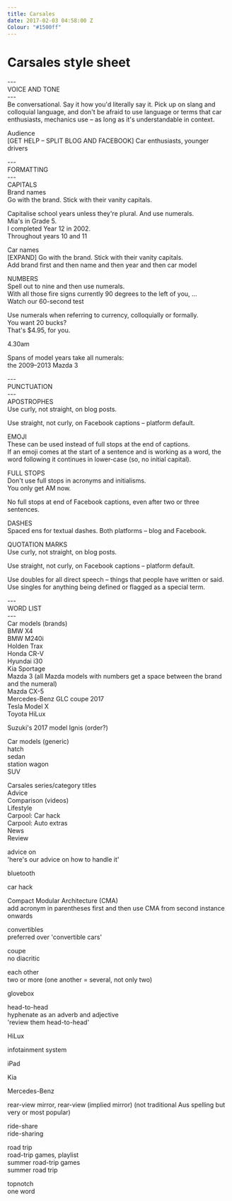 ```yaml
---
title: Carsales
date: 2017-02-03 04:58:00 Z
Colour: "#1500ff"
---
```


# **Carsales style sheet**

---\
VOICE AND TONE\
---\
Be conversational. Say it how you'd literally say it. Pick up on slang and colloquial language, and don't be afraid to use language or terms that car enthusiasts, mechanics use – as long as it's understandable in context.

Audience\
\[GET HELP – SPLIT BLOG AND FACEBOOK\] Car enthusiasts, younger drivers

---\
FORMATTING\
---\
CAPITALS\
Brand names\
Go with the brand. Stick with their vanity capitals.

Capitalise school years unless they're plural. And use numerals.\
	Mia's in Grade 5.\
	I completed Year 12 in 2002.\
	Throughout years 10 and 11

Car names\
\[EXPAND\] Go with the brand. Stick with their vanity capitals.\
Add brand first and then name and then year and then car model

NUMBERS\
Spell out to nine and then use numerals.\
	With all those fire signs currently 90 degrees to the left of you, ...\
	Watch our 60-second test

Use numerals when referring to currency, colloquially or formally.\
	You want 20 bucks?\
	That's $4.95, for you.

4\.30am

Spans of model years take all numerals:\
	the 2009–2013 Mazda 3

---\
PUNCTUATION\
---\
APOSTROPHES\
Use curly, not straight, on blog posts.

Use straight, not curly, on Facebook captions – platform default.

EMOJI\
These can be used instead of full stops at the end of captions.\
If an emoji comes at the start of a sentence and is working as a word, the word following it continues in lower-case (so, no initial capital).

FULL STOPS\
Don't use full stops in acronyms and initialisms.\
	You only get AM now.

No full stops at end of Facebook captions, even after two or three sentences.

DASHES\
Spaced ens for textual dashes. Both platforms – blog and Facebook.

QUOTATION MARKS\
Use curly, not straight, on blog posts.

Use straight, not curly, on Facebook captions – platform default.

Use doubles for all direct speech – things that people have written or said. Use singles for anything being defined or flagged as a special term.

---\
WORD LIST\
---\
Car models (brands)\
BMW X4\
BMW M240i\
Holden Trax\
Honda CR-V\
Hyundai i30\
Kia Sportage\
Mazda 3 (all Mazda models with numbers get a space between the brand and the numeral)\
Mazda CX-5\
Mercedes-Benz GLC coupe 2017\
Tesla Model X\
Toyota HiLux

Suzuki's 2017 model Ignis (order?)

Car models (generic)\
hatch\
sedan\
station wagon\
SUV

Carsales series/category titles\
Advice\
Comparison (videos)\
Lifestyle\
	Carpool: Car hack\
	Carpool: Auto extras\
News\
Review

advice on\
\'here's our advice on how to handle it'

bluetooth

car hack

Compact Modular Architecture (CMA)\
add acronym in parentheses first and then use CMA from second instance onwards

convertibles\
preferred over 'convertible cars'

coupe\
no diacritic

each other\
two or more (one another = several, not only two)

glovebox

head-to-head\
hyphenate as an adverb and adjective\
\'review them head-to-head'

HiLux

infotainment system

iPad

Kia

Mercedes-Benz

rear-view mirror, rear-view (implied mirror) (not traditional Aus spelling but very or most popular)

ride-share\
ride-sharing

road trip\
road-trip games, playlist\
summer road-trip games\
summer road trip

topnotch\
one word